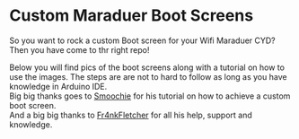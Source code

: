 # Custom Maraduer Boot Screens

So you want to rock a custom Boot screen for your Wifi Maraduer CYD? Then you have come to thr right repo!

Below you will find pics of the boot screens along with a tutorial on how to use the images. The steps are are not to hard to follow as long as you have knowledge in Arduino IDE.<br>
Big big thanks goes to <a href="https://github.com/smoochiee">Smoochie</a> for his tutorial on how to achieve a custom boot screen. <br> And a big big thanks to <a href="https://github.com/Fr4nkFletcher">Fr4nkFletcher</a> for all his help, support and knowledge.



